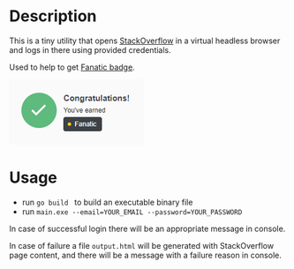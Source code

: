 # Description

This is a tiny utility that opens [StackOverflow](https://stackoverflow.com) in a virtual headless browser and logs in there using provided credentials.

Used to help to get [Fanatic badge](https://stackoverflow.com/help/badges/83/fanatic).

![Proof](image.png)

# Usage 

* run `go build ` to build an executable binary file
* run `main.exe --email=YOUR_EMAIL --password=YOUR_PASSWORD`

In case of successful login there will be an appropriate message in console.

In case of failure a file `output.html` will be generated with StackOverflow page content, and there will be a message with a failure reason in console.
